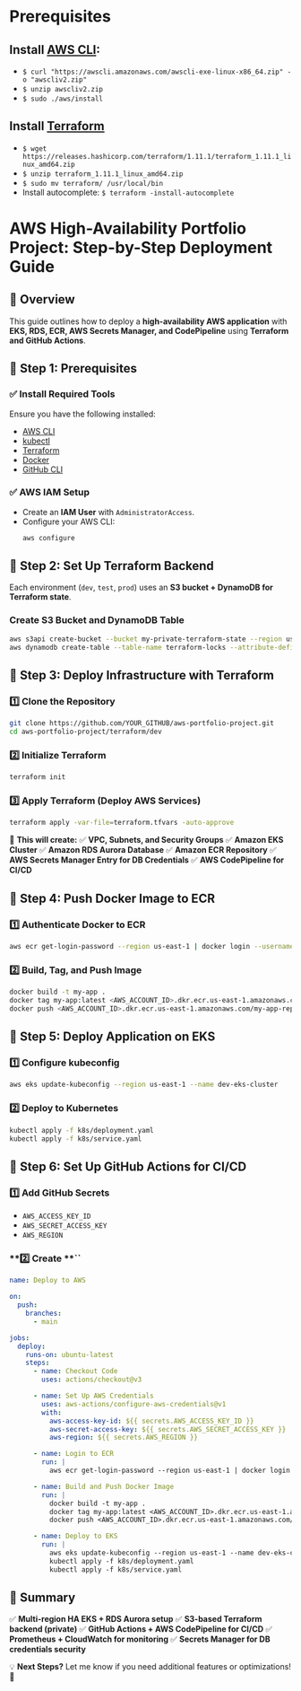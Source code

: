 # Prerequisites
## Install [AWS CLI](https://docs.aws.amazon.com/cli/latest/userguide/getting-started-install.html):
- `$ curl "https://awscli.amazonaws.com/awscli-exe-linux-x86_64.zip" -o "awscliv2.zip"`
- `$ unzip awscliv2.zip`
- `$ sudo ./aws/install`
## Install [Terraform](https://developer.hashicorp.com/terraform/tutorials/aws-get-started/install-cli)
- `$ wget https://releases.hashicorp.com/terraform/1.11.1/terraform_1.11.1_linux_amd64.zip`
- `$ unzip terraform_1.11.1_linux_amd64.zip`
- `$ sudo mv terraform/ /usr/local/bin`
- Install autocomplete: `$ terraform -install-autocomplete`


# **AWS High-Availability Portfolio Project: Step-by-Step Deployment Guide**

## **📌 Overview**

This guide outlines how to deploy a **high-availability AWS application** with **EKS, RDS, ECR, AWS Secrets Manager, and CodePipeline** using **Terraform and GitHub Actions**.

## **🚀 Step 1: Prerequisites**

### ✅ **Install Required Tools**

Ensure you have the following installed:

- [AWS CLI](https://aws.amazon.com/cli/)
- [kubectl](https://kubernetes.io/docs/tasks/tools/)
- [Terraform](https://developer.hashicorp.com/terraform/downloads)
- [Docker](https://www.docker.com/get-started)
- [GitHub CLI](https://cli.github.com/)

### ✅ **AWS IAM Setup**

- Create an **IAM User** with `AdministratorAccess`.
- Configure your AWS CLI:
  ```sh
  aws configure
  ```

## **🚀 Step 2: Set Up Terraform Backend**

Each environment (`dev`, `test`, `prod`) uses an **S3 bucket + DynamoDB for Terraform state**.

### **Create S3 Bucket and DynamoDB Table**

```sh
aws s3api create-bucket --bucket my-private-terraform-state --region us-east-1 --create-bucket-configuration LocationConstraint=us-east-1
aws dynamodb create-table --table-name terraform-locks --attribute-definitions AttributeName=LockID,AttributeType=S --key-schema AttributeName=LockID,KeyType=HASH --billing-mode PAY_PER_REQUEST
```

## **🚀 Step 3: Deploy Infrastructure with Terraform**

### **1️⃣ Clone the Repository**

```sh
git clone https://github.com/YOUR_GITHUB/aws-portfolio-project.git
cd aws-portfolio-project/terraform/dev
```

### **2️⃣ Initialize Terraform**

```sh
terraform init
```

### **3️⃣ Apply Terraform (Deploy AWS Services)**

```sh
terraform apply -var-file=terraform.tfvars -auto-approve
```

🔹 **This will create:** ✅ **VPC, Subnets, and Security Groups** ✅ **Amazon EKS Cluster** ✅ **Amazon RDS Aurora Database** ✅ **Amazon ECR Repository** ✅ **AWS Secrets Manager Entry for DB Credentials** ✅ **AWS CodePipeline for CI/CD**

## **🚀 Step 4: Push Docker Image to ECR**

### **1️⃣ Authenticate Docker to ECR**

```sh
aws ecr get-login-password --region us-east-1 | docker login --username AWS --password-stdin <AWS_ACCOUNT_ID>.dkr.ecr.us-east-1.amazonaws.com
```

### **2️⃣ Build, Tag, and Push Image**

```sh
docker build -t my-app .
docker tag my-app:latest <AWS_ACCOUNT_ID>.dkr.ecr.us-east-1.amazonaws.com/my-app-repo:latest
docker push <AWS_ACCOUNT_ID>.dkr.ecr.us-east-1.amazonaws.com/my-app-repo:latest
```

## **🚀 Step 5: Deploy Application on EKS**

### **1️⃣ Configure kubeconfig**

```sh
aws eks update-kubeconfig --region us-east-1 --name dev-eks-cluster
```

### **2️⃣ Deploy to Kubernetes**

```sh
kubectl apply -f k8s/deployment.yaml
kubectl apply -f k8s/service.yaml
```

## **🚀 Step 6: Set Up GitHub Actions for CI/CD**

### **1️⃣ Add GitHub Secrets**

- `AWS_ACCESS_KEY_ID`
- `AWS_SECRET_ACCESS_KEY`
- `AWS_REGION`

### \*\*2️⃣ Create \*\*\`\`

```yaml
name: Deploy to AWS

on:
  push:
    branches:
      - main

jobs:
  deploy:
    runs-on: ubuntu-latest
    steps:
      - name: Checkout Code
        uses: actions/checkout@v3

      - name: Set Up AWS Credentials
        uses: aws-actions/configure-aws-credentials@v1
        with:
          aws-access-key-id: ${{ secrets.AWS_ACCESS_KEY_ID }}
          aws-secret-access-key: ${{ secrets.AWS_SECRET_ACCESS_KEY }}
          aws-region: ${{ secrets.AWS_REGION }}

      - name: Login to ECR
        run: |
          aws ecr get-login-password --region us-east-1 | docker login --username AWS --password-stdin <AWS_ACCOUNT_ID>.dkr.ecr.us-east-1.amazonaws.com

      - name: Build and Push Docker Image
        run: |
          docker build -t my-app .
          docker tag my-app:latest <AWS_ACCOUNT_ID>.dkr.ecr.us-east-1.amazonaws.com/my-app-repo:latest
          docker push <AWS_ACCOUNT_ID>.dkr.ecr.us-east-1.amazonaws.com/my-app-repo:latest

      - name: Deploy to EKS
        run: |
          aws eks update-kubeconfig --region us-east-1 --name dev-eks-cluster
          kubectl apply -f k8s/deployment.yaml
          kubectl apply -f k8s/service.yaml
```

## **🎯 Summary**

✅ **Multi-region HA EKS + RDS Aurora setup** ✅ **S3-based Terraform backend (private)** ✅ **GitHub Actions + AWS CodePipeline for CI/CD** ✅ **Prometheus + CloudWatch for monitoring** ✅ **Secrets Manager for DB credentials security**

💡 **Next Steps?** Let me know if you need additional features or optimizations! 🚀

